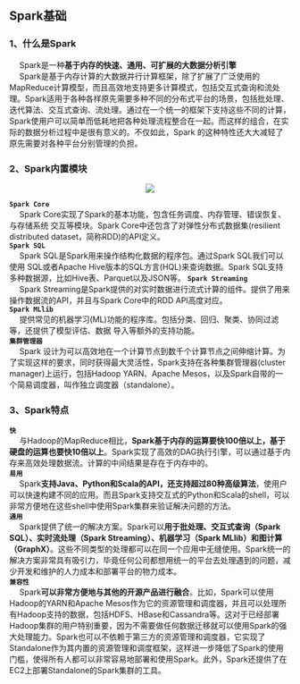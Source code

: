 Spark基础
---
### 1、什么是Spark
&emsp; Spark是一种**基于内存的快速、通用、可扩展的大数据分析引擎**  
&emsp; Spark是基于内存计算的大数据并行计算框架，除了扩展了广泛使用的MapReduce计算模型，而且高效地支持更多计算模式，包括交互式查询和流处理。Spark适用于各种各样原先需要多种不同的分布式平台的场景，包括批处理、迭代算法、交互式查询、流处理。通过在一个统一的框架下支持这些不同的计算，Spark使用户可以简单而低耗地把各种处理流程整合在一起。而这样的组合，在实际的数据分析过程中是很有意义的。不仅如此，Spark 的这种特性还大大减轻了原先需要对各种平台分别管理的负担。  

###  2、Spark内置模块
<p align="center">
<img src="https://github.com/Dr11ft/BigDataGuide/blob/master/Pics/Spark%E6%96%87%E6%A1%A3Pics/Spark%E5%9F%BA%E7%A1%80/%E5%86%85%E7%BD%AE%E6%A8%A1%E5%9D%97.png">
</p>
</p>  

**`Spark Core`**  
&emsp; Spark Core实现了Spark的基本功能，包含任务调度、内存管理、错误恢复、与存储系统 交互等模块。Spark Core中还包含了对弹性分布式数据集(resilient distributed dataset，简称RDD)的API定义。  
**`Spark SQL`**  
&emsp; Spark SQL是Spark用来操作结构化数据的程序包。通过Spark SQL我们可以使用 SQL或者Apache Hive版本的SQL方言(HQL)来查询数据。Spark SQL支持多种数据源，比如Hive表、Parquet以及JSON等。
**`Spark Streaming`**  
&emsp; Spark Streaming是Spark提供的对实时数据进行流式计算的组件。提供了用来操作数据流的API，并且与Spark Core中的RDD API高度对应。  
**`Spark MLlib`**  
&emsp; 提供常见的机器学习(ML)功能的程序库。包括分类、回归、聚类、协同过滤等，还提供了模型评估、数据 导入等额外的支持功能。  
**`集群管理器`**  
&emsp; Spark 设计为可以高效地在一个计算节点到数千个计算节点之间伸缩计算。为了实现这样的要求，同时获得最大灵活性，Spark支持在各种集群管理器(cluster manager)上运行，包括Hadoop YARN、Apache Mesos，以及Spark自带的一个简易调度器，叫作独立调度器（standalone）。  

### 3、Spark特点
**`快`**  
&emsp; 与Hadoop的MapReduce相比，**Spark基于内存的运算要快100倍以上，基于硬盘的运算也要快10倍以上**。Spark实现了高效的DAG执行引擎，可以通过基于内存来高效处理数据流。计算的中间结果是存在于内存中的。  
**`易用`**  
&emsp; Spark**支持Java、Python和Scala的API，还支持超过80种高级算法**，使用户可以快速构建不同的应用。而且Spark支持交互式的Python和Scala的shell，可以非常方便地在这些shell中使用Spark集群来验证解决问题的方法。  
**`通用`**  
&emsp; Spark提供了统一的解决方案。Spark可以**用于批处理、交互式查询（Spark SQL）、实时流处理（Spark Streaming）、机器学习（Spark MLlib）和图计算（GraphX）**。这些不同类型的处理都可以在同一个应用中无缝使用。Spark统一的解决方案非常具有吸引力，毕竟任何公司都想用统一的平台去处理遇到的问题，减少开发和维护的人力成本和部署平台的物力成本。  
**`兼容性`**  
&emsp; Spark**可以非常方便地与其他的开源产品进行融合**。比如，Spark可以使用Hadoop的YARN和Apache Mesos作为它的资源管理和调度器，并且可以处理所有Hadoop支持的数据，包括HDFS、HBase和Cassandra等。这对于已经部署Hadoop集群的用户特别重要，因为不需要做任何数据迁移就可以使用Spark的强大处理能力。Spark也可以不依赖于第三方的资源管理和调度器，它实现了Standalone作为其内置的资源管理和调度框架，这样进一步降低了Spark的使用门槛，使得所有人都可以非常容易地部署和使用Spark。此外，Spark还提供了在EC2上部署Standalone的Spark集群的工具。  





